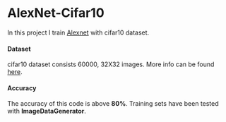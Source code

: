 # AlexNet-Cifar10

In this project I train [Alexnet](https://www.learnopencv.com/understanding-alexnet/) with cifar10 dataset.           

#### Dataset

cifar10 dataset consists 60000, 32X32 images. More info can be found [here](https://www.cs.toronto.edu/~kriz/cifar.html).
#### Accuracy

The accuracy of this code is above **80%**. Training sets have been tested with **ImageDataGenerator**. 
